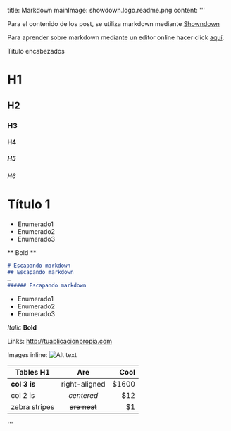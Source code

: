 title: Markdown
mainImage: showdown.logo.readme.png
content: 
 '''

Para el contenido de los post, se utiliza markdown mediante [Showndown][showdown]

Para aprender sobre markdown mediante un editor online hacer click [aquí][showdown_demo].

[showdown]: https://github.com/showdownjs/showdown
[showdown_demo]: http://showdownjs.github.io/demo/


Título encabezados

# H1
## H2
### H3
#### H4
##### H5
###### H6

# Título 1

 * Enumerado1
 * Enumerado2
 * Enumerado3

** Bold **



```md
# Escapando markdown
## Escapando markdown
…
###### Escapando markdown
```

- Enumerado1
- Enumerado2
- Enumerado3

 *Italic* 
 **Bold** 

Links: <http://tuaplicacionpropia.com>

Images inline: ![Alt text][image_inline]

[image_inline]: http://tuaplicacionpropia.com/images/showdown.logo.readme.png


| Tables H1     | Are           | Cool  |
| ------------- |:-------------:| -----:|
| **col 3 is**  | right-aligned | $1600 |
| col 2 is      | *centered*    |   $12 |
| zebra stripes | ~~are neat~~  |    $1 |


 '''
